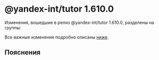 # @yandex-int/tutor 1.610.0

<!-- ЧЕЛОВЕЧЕСКОЕ ВСТУПЛЕНИЕ -->

Изменения, вошедшие в релиз @yandex-int/tutor 1.610.0, разделены на группы:

Все важные изменения подробно описаны [ниже](#Пояснения).

## Пояснения

